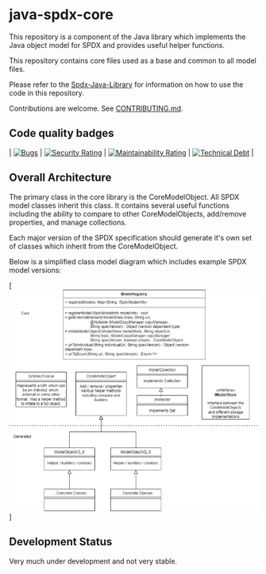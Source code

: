 # java-spdx-core

This repository is a component of the Java library which implements the Java object model for SPDX and provides useful helper functions.

This repository contains core files used as a base and common to all model files.

Please refer to the [Spdx-Java-Library](https://github.com/spdx/spdx-java-Library) for information on how to use the code in this repository.

Contributions are welcome.  See [CONTRIBUTING.md](CONTRIBUTING.md).

## Code quality badges

|   [![Bugs](https://sonarcloud.io/api/project_badges/measure?project=spdx-java-core&metric=bugs)](https://sonarcloud.io/dashboard?id=spdx-java-core)    | [![Security Rating](https://sonarcloud.io/api/project_badges/measure?project=spdx-java-core&metric=security_rating)](https://sonarcloud.io/dashboard?id=spdx-java-core) | [![Maintainability Rating](https://sonarcloud.io/api/project_badges/measure?project=spdx-java-core&metric=sqale_rating)](https://sonarcloud.io/dashboard?id=spdx-java-core) | [![Technical Debt](https://sonarcloud.io/api/project_badges/measure?project=spdx-java-core&metric=sqale_index)](https://sonarcloud.io/dashboard?id=spdx-java-core) |

## Overall Architecture

The primary class in the core library is the CoreModelObject.  All SPDX model classes inherit this class.  It contains several useful functions including the ability to compare to other CoreModelObjects, add/remove properties, and manage collections.

Each major version of the SPDX specification should generate it's own set of classes which inherit from the CoreModelObject.

Below is a simplified class model diagram which includes example SPDX model versions:



[![Simplified Class Diagram](ClassDiagram.drawio.png)]



## Development Status

Very much under development and not very stable.
